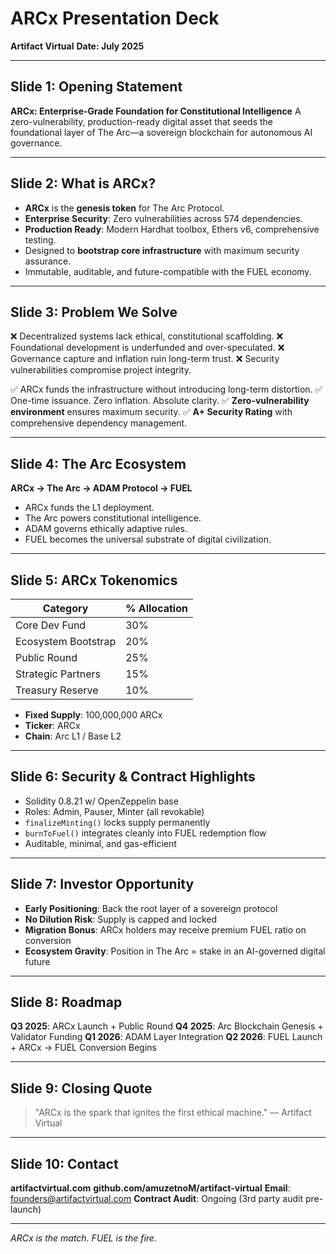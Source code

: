# ARCx Presentation Deck
**Artifact Virtual**
**Date: July 2025** 

---

## Slide 1: Opening Statement

**ARCx: Enterprise-Grade Foundation for Constitutional Intelligence**
A zero-vulnerability, production-ready digital asset that seeds the foundational layer of The Arc—a sovereign blockchain for autonomous AI governance.

---

## Slide 2: What is ARCx?

* **ARCx** is the **genesis token** for The Arc Protocol.
* **Enterprise Security**: Zero vulnerabilities across 574 dependencies.
* **Production Ready**: Modern Hardhat toolbox, Ethers v6, comprehensive testing.
* Designed to **bootstrap core infrastructure** with maximum security assurance.
* Immutable, auditable, and future-compatible with the FUEL economy.

---

## Slide 3: Problem We Solve

❌ Decentralized systems lack ethical, constitutional scaffolding.
❌ Foundational development is underfunded and over-speculated.
❌ Governance capture and inflation ruin long-term trust.
❌ Security vulnerabilities compromise project integrity.

✅ ARCx funds the infrastructure without introducing long-term distortion.
✅ One-time issuance. Zero inflation. Absolute clarity.
✅ **Zero-vulnerability environment** ensures maximum security.
✅ **A+ Security Rating** with comprehensive dependency management.

---

## Slide 4: The Arc Ecosystem

**ARCx → The Arc → ADAM Protocol → FUEL**

* ARCx funds the L1 deployment.
* The Arc powers constitutional intelligence.
* ADAM governs ethically adaptive rules.
* FUEL becomes the universal substrate of digital civilization.

---

## Slide 5: ARCx Tokenomics

| Category            | % Allocation |
| ------------------- | ------------ |
| Core Dev Fund       | 30%          |
| Ecosystem Bootstrap | 20%          |
| Public Round        | 25%          |
| Strategic Partners  | 15%          |
| Treasury Reserve    | 10%          |

* **Fixed Supply**: 100,000,000 ARCx
* **Ticker**: ARCx
* **Chain**: Arc L1 / Base L2

---

## Slide 6: Security & Contract Highlights

* Solidity 0.8.21 w/ OpenZeppelin base
* Roles: Admin, Pauser, Minter (all revokable)
* `finalizeMinting()` locks supply permanently
* `burnToFuel()` integrates cleanly into FUEL redemption flow
* Auditable, minimal, and gas-efficient

---

## Slide 7: Investor Opportunity

* **Early Positioning**: Back the root layer of a sovereign protocol
* **No Dilution Risk**: Supply is capped and locked
* **Migration Bonus**: ARCx holders may receive premium FUEL ratio on conversion
* **Ecosystem Gravity**: Position in The Arc = stake in an AI-governed digital future

---

## Slide 8: Roadmap

**Q3 2025**: ARCx Launch + Public Round
**Q4 2025**: Arc Blockchain Genesis + Validator Funding
**Q1 2026**: ADAM Layer Integration
**Q2 2026**: FUEL Launch + ARCx → FUEL Conversion Begins

---

## Slide 9: Closing Quote

> "ARCx is the spark that ignites the first ethical machine."
> — Artifact Virtual

---

## Slide 10: Contact

**artifactvirtual.com**
**github.com/amuzetnoM/artifact-virtual**
**Email**: [founders@artifactvirtual.com](mailto:founders@artifactvirtual.com)
**Contract Audit**: Ongoing (3rd party audit pre-launch)

---

*ARCx is the match. FUEL is the fire.*
